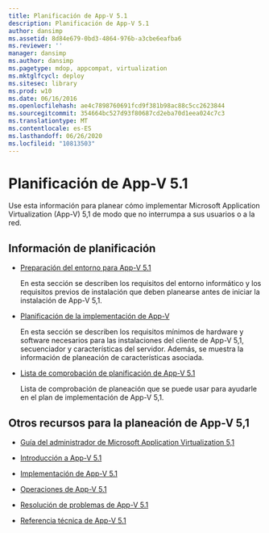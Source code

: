 ```yaml
---
title: Planificación de App-V 5.1
description: Planificación de App-V 5.1
author: dansimp
ms.assetid: 8d84e679-0bd3-4864-976b-a3cbe6eafba6
ms.reviewer: ''
manager: dansimp
ms.author: dansimp
ms.pagetype: mdop, appcompat, virtualization
ms.mktglfcycl: deploy
ms.sitesec: library
ms.prod: w10
ms.date: 06/16/2016
ms.openlocfilehash: ae4c7898760691fcd9f381b98ac88c5cc2623844
ms.sourcegitcommit: 354664bc527d93f80687cd2eba70d1eea024c7c3
ms.translationtype: MT
ms.contentlocale: es-ES
ms.lasthandoff: 06/26/2020
ms.locfileid: "10813503"
---
```

# Planificación de App-V 5.1


Use esta información para planear cómo implementar Microsoft Application Virtualization (App-V) 5,1 de modo que no interrumpa a sus usuarios o a la red.

## Información de planificación


-   [Preparación del entorno para App-V 5.1](preparing-your-environment-for-app-v-51.md)

    En esta sección se describen los requisitos del entorno informático y los requisitos previos de instalación que deben planearse antes de iniciar la instalación de App-V 5,1.

-   [Planificación de la implementación de App-V](planning-to-deploy-app-v51.md)

    En esta sección se describen los requisitos mínimos de hardware y software necesarios para las instalaciones del cliente de App-V 5,1, secuenciador y características del servidor. Además, se muestra la información de planeación de características asociada.

-   [Lista de comprobación de planificación de App-V 5.1](app-v-51-planning-checklist.md)

    Lista de comprobación de planeación que se puede usar para ayudarle en el plan de implementación de App-V 5,1.






## <a href="" id="other-resources-for-app-v-5-1-planning-"></a>Otros recursos para la planeación de App-V 5,1


-   [Guía del administrador de Microsoft Application Virtualization 5,1](microsoft-application-virtualization-51-administrators-guide.md)

-   [Introducción a App-V 5.1](getting-started-with-app-v-51.md)

-   [Implementación de App-V 5.1](deploying-app-v-51.md)

-   [Operaciones de App-V 5.1](operations-for-app-v-51.md)

-   [Resolución de problemas de App-V 5.1](troubleshooting-app-v-51.md)

-   [Referencia técnica de App-V 5.1](technical-reference-for-app-v-51.md)

 

 






